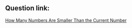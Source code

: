## Question link:
[How Many Numbers Are Smaller Than the Current Number](https://leetcode.com/problems/how-many-numbers-are-smaller-than-the-current-number/)